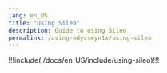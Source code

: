 ```yaml
---
lang: en_US
title: "Using Sileo"
description: Guide to using Sileo
permalink: /using-odysseyn1x/using-sileo
---
```


!!!include(./docs/en_US/include/using-sileo)!!!